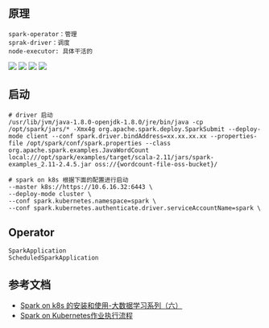 ## 原理

```
spark-operator：管理
sprak-driver：调度
node-executor: 具体干活的
```

![](https://obsidian-foveagge.oss-cn-beijing.aliyuncs.com/blog/wLTSrW.png)
![](https://obsidian-foveagge.oss-cn-beijing.aliyuncs.com/blog/sjKawO.png)
![](https://obsidian-foveagge.oss-cn-beijing.aliyuncs.com/blog/5Oz5B4.png)
![](https://obsidian-foveagge.oss-cn-beijing.aliyuncs.com/blog/ubbX4H.png)

## 启动

```
# driver 启动
/usr/lib/jvm/java-1.8.0-openjdk-1.8.0/jre/bin/java -cp /opt/spark/jars/* -Xmx4g org.apache.spark.deploy.SparkSubmit --deploy-mode client --conf spark.driver.bindAddress=xx.xx.xx.xx --properties-file /opt/spark/conf/spark.properties --class org.apache.spark.examples.JavaWordCount local:///opt/spark/examples/target/scala-2.11/jars/spark-examples_2.11-2.4.5.jar oss://{wordcount-file-oss-bucket}/

# spark on k8s 根据下面的配置进行启动
--master k8s://https://10.6.16.32:6443 \
--deploy-mode cluster \
--conf spark.kubernetes.namespace=spark \
--conf spark.kubernetes.authenticate.driver.serviceAccountName=spark \
```

## Operator
```
SparkApplication
ScheduledSparkApplication
```

## 参考文档

- [Spark on k8s 的安装和使用-大数据学习系列（六）](https://blog.csdn.net/zhenwudi/article/details/130966742)
- [Spark on Kubernetes作业执行流程](http://fanyilun.me/2021/08/22/Spark%20on%20Kubernetes%E4%BD%9C%E4%B8%9A%E6%89%A7%E8%A1%8C%E6%B5%81%E7%A8%8B/)